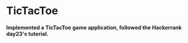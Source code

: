 # TicTacToe
#### Implemented a TicTacToe game application, followed the Hackerrank day23's tutorial.
